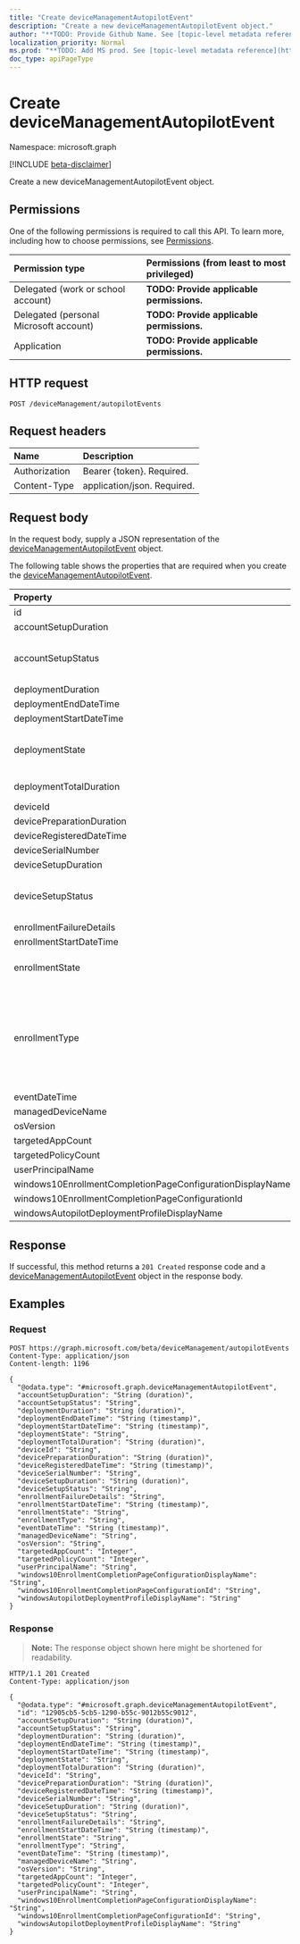 ```yaml
---
title: "Create deviceManagementAutopilotEvent"
description: "Create a new deviceManagementAutopilotEvent object."
author: "**TODO: Provide Github Name. See [topic-level metadata reference](https://msgo.azurewebsites.net/add/document/guidelines/metadata.html#topic-level-metadata)**"
localization_priority: Normal
ms.prod: "**TODO: Add MS prod. See [topic-level metadata reference](https://msgo.azurewebsites.net/add/document/guidelines/metadata.html#topic-level-metadata)**"
doc_type: apiPageType
---
```


# Create deviceManagementAutopilotEvent
Namespace: microsoft.graph

[!INCLUDE [beta-disclaimer](../../includes/beta-disclaimer.md)]

Create a new deviceManagementAutopilotEvent object.

## Permissions
One of the following permissions is required to call this API. To learn more, including how to choose permissions, see [Permissions](/graph/permissions-reference).

|Permission type|Permissions (from least to most privileged)|
|:---|:---|
|Delegated (work or school account)|**TODO: Provide applicable permissions.**|
|Delegated (personal Microsoft account)|**TODO: Provide applicable permissions.**|
|Application|**TODO: Provide applicable permissions.**|

## HTTP request

<!-- {
  "blockType": "ignored"
}
-->
``` http
POST /deviceManagement/autopilotEvents
```

## Request headers
|Name|Description|
|:---|:---|
|Authorization|Bearer {token}. Required.|
|Content-Type|application/json. Required.|

## Request body
In the request body, supply a JSON representation of the [deviceManagementAutopilotEvent](../resources/devicemanagementautopilotevent.md) object.

The following table shows the properties that are required when you create the [deviceManagementAutopilotEvent](../resources/devicemanagementautopilotevent.md).

|Property|Type|Description|
|:---|:---|:---|
|id|String|**TODO: Add Description** Inherited from [entity](../resources/entity.md)|
|accountSetupDuration|Duration|Time spent in user ESP.|
|accountSetupStatus|windowsAutopilotDeploymentState|Deployment status for the enrollment status page account setup phase. Possible values are: `unknown`, `success`, `inProgress`, `failure`, `successWithTimeout`, `notAttempted`, `disabled`.|
|deploymentDuration|Duration|Autopilot deployment duration including enrollment.|
|deploymentEndDateTime|DateTimeOffset|Deployment end time.|
|deploymentStartDateTime|DateTimeOffset|Deployment start time.|
|deploymentState|windowsAutopilotDeploymentState|Deployment state like Success, Failure, InProgress, SuccessWithTimeout. Possible values are: `unknown`, `success`, `inProgress`, `failure`, `successWithTimeout`, `notAttempted`, `disabled`.|
|deploymentTotalDuration|Duration|Total deployment duration from enrollment to Desktop screen.|
|deviceId|String|Device id associated with the object|
|devicePreparationDuration|Duration|Time spent in device enrollment.|
|deviceRegisteredDateTime|DateTimeOffset|Device registration date.|
|deviceSerialNumber|String|Device serial number.|
|deviceSetupDuration|Duration|Time spent in device ESP.|
|deviceSetupStatus|windowsAutopilotDeploymentState|Deployment status for the enrollment status page device setup phase. Possible values are: `unknown`, `success`, `inProgress`, `failure`, `successWithTimeout`, `notAttempted`, `disabled`.|
|enrollmentFailureDetails|String|Enrollment failure details.|
|enrollmentStartDateTime|DateTimeOffset|Device enrollment start date.|
|enrollmentState|enrollmentState|Enrollment state like Enrolled, Failed. Possible values are: `unknown`, `enrolled`, `pendingReset`, `failed`, `notContacted`, `blocked`.|
|enrollmentType|windowsAutopilotEnrollmentType|Enrollment type. Possible values are: `unknown`, `azureADJoinedWithAutopilotProfile`, `offlineDomainJoined`, `azureADJoinedUsingDeviceAuthWithAutopilotProfile`, `azureADJoinedUsingDeviceAuthWithoutAutopilotProfile`, `azureADJoinedWithOfflineAutopilotProfile`, `azureADJoinedWithWhiteGlove`, `offlineDomainJoinedWithWhiteGlove`, `offlineDomainJoinedWithOfflineAutopilotProfile`.|
|eventDateTime|DateTimeOffset|Time when the event occurred .|
|managedDeviceName|String|Managed device name.|
|osVersion|String|Device operating system version.|
|targetedAppCount|Int32|Count of applications targeted.|
|targetedPolicyCount|Int32|Count of policies targeted.|
|userPrincipalName|String|User principal name used to enroll the device.|
|windows10EnrollmentCompletionPageConfigurationDisplayName|String|Enrollment Status Page profile name|
|windows10EnrollmentCompletionPageConfigurationId|String|Enrollment Status Page profile ID|
|windowsAutopilotDeploymentProfileDisplayName|String|Autopilot profile name.|



## Response

If successful, this method returns a `201 Created` response code and a [deviceManagementAutopilotEvent](../resources/devicemanagementautopilotevent.md) object in the response body.

## Examples

### Request
<!-- {
  "blockType": "request",
  "name": "create_devicemanagementautopilotevent_from_"
}
-->
``` http
POST https://graph.microsoft.com/beta/deviceManagement/autopilotEvents
Content-Type: application/json
Content-length: 1196

{
  "@odata.type": "#microsoft.graph.deviceManagementAutopilotEvent",
  "accountSetupDuration": "String (duration)",
  "accountSetupStatus": "String",
  "deploymentDuration": "String (duration)",
  "deploymentEndDateTime": "String (timestamp)",
  "deploymentStartDateTime": "String (timestamp)",
  "deploymentState": "String",
  "deploymentTotalDuration": "String (duration)",
  "deviceId": "String",
  "devicePreparationDuration": "String (duration)",
  "deviceRegisteredDateTime": "String (timestamp)",
  "deviceSerialNumber": "String",
  "deviceSetupDuration": "String (duration)",
  "deviceSetupStatus": "String",
  "enrollmentFailureDetails": "String",
  "enrollmentStartDateTime": "String (timestamp)",
  "enrollmentState": "String",
  "enrollmentType": "String",
  "eventDateTime": "String (timestamp)",
  "managedDeviceName": "String",
  "osVersion": "String",
  "targetedAppCount": "Integer",
  "targetedPolicyCount": "Integer",
  "userPrincipalName": "String",
  "windows10EnrollmentCompletionPageConfigurationDisplayName": "String",
  "windows10EnrollmentCompletionPageConfigurationId": "String",
  "windowsAutopilotDeploymentProfileDisplayName": "String"
}
```


### Response
>**Note:** The response object shown here might be shortened for readability.
<!-- {
  "blockType": "response",
  "truncated": true,
  "@odata.type": "microsoft.graph.deviceManagementAutopilotEvent"
}
-->
``` http
HTTP/1.1 201 Created
Content-Type: application/json

{
  "@odata.type": "#microsoft.graph.deviceManagementAutopilotEvent",
  "id": "12905cb5-5cb5-1290-b55c-9012b55c9012",
  "accountSetupDuration": "String (duration)",
  "accountSetupStatus": "String",
  "deploymentDuration": "String (duration)",
  "deploymentEndDateTime": "String (timestamp)",
  "deploymentStartDateTime": "String (timestamp)",
  "deploymentState": "String",
  "deploymentTotalDuration": "String (duration)",
  "deviceId": "String",
  "devicePreparationDuration": "String (duration)",
  "deviceRegisteredDateTime": "String (timestamp)",
  "deviceSerialNumber": "String",
  "deviceSetupDuration": "String (duration)",
  "deviceSetupStatus": "String",
  "enrollmentFailureDetails": "String",
  "enrollmentStartDateTime": "String (timestamp)",
  "enrollmentState": "String",
  "enrollmentType": "String",
  "eventDateTime": "String (timestamp)",
  "managedDeviceName": "String",
  "osVersion": "String",
  "targetedAppCount": "Integer",
  "targetedPolicyCount": "Integer",
  "userPrincipalName": "String",
  "windows10EnrollmentCompletionPageConfigurationDisplayName": "String",
  "windows10EnrollmentCompletionPageConfigurationId": "String",
  "windowsAutopilotDeploymentProfileDisplayName": "String"
}
```

